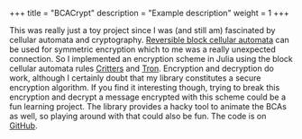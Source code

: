 +++
title = "BCACrypt"
description = "Example description" 
weight = 1
+++

This was really just a toy project since I was (and still am) fascinated by cellular automata and cryptography.
[Reversible block cellular automata](https://en.wikipedia.org/wiki/Reversible_cellular_automaton) can be used for symmetric encryption which to me was a really unexpected connection.
So I implemented an encryption scheme in Julia using the block cellular automata rules [Critters](https://en.wikipedia.org/wiki/Critters_(cellular_automaton)) and [Tron](https://en.wikipedia.org/wiki/Block_cellular_automaton#Tron).
Encryption and decryption do work, although I certainly doubt that my library constitutes a secure encryption algorithm.
If you find it interesting though, trying to break this encryption and decrypt a message encrypted with this scheme could be a fun learning project.
The library provides a hacky tool to animate the BCAs as well, so playing around with that could also be fun.
The code is on [GitHub](https://github.com/JohannesNakayama/BCACrypt).

